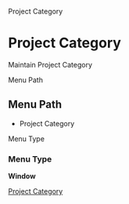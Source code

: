 
Project Category
# Project Category


Maintain Project Category

Menu Path
## Menu Path



- Project Category

Menu Type
### Menu Type

**Window**


[Project Category](../../functional-guide/window/window-project-category.md)